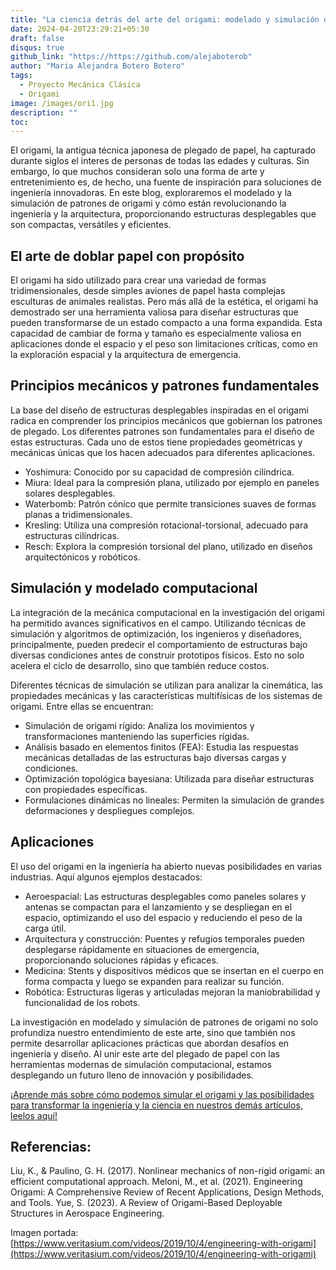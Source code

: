```yaml
---
title: "La ciencia detrás del arte del origami: modelado y simulación de estructuras desplegables"
date: 2024-04-20T23:29:21+05:30
draft: false
disqus: true
github_link: "https://https://github.com/alejaboterob"
author: "Maria Alejandra Botero Botero"
tags:
  - Proyecto Mecánica Clásica
  - Origami
image: /images/ori1.jpg
description: ""
toc:
---
```


El origami, la antigua técnica japonesa de plegado de papel, ha capturado durante siglos el interes de personas de todas las edades y culturas. Sin embargo, lo que muchos consideran solo una forma de arte y entretenimiento es, de hecho, una fuente de inspiración para soluciones de ingeniería innovadoras. En este blog, exploraremos el modelado y la simulación de patrones de origami y cómo están revolucionando la ingeniería y la arquitectura, proporcionando estructuras desplegables que son compactas, versátiles y eficientes.

## El arte de doblar papel con propósito

El origami ha sido utilizado para crear una variedad de formas tridimensionales, desde simples aviones de papel hasta complejas esculturas de animales realistas. Pero más allá de la estética, el origami ha demostrado ser una herramienta valiosa para diseñar estructuras que pueden transformarse de un estado compacto a una forma expandida. Esta capacidad de cambiar de forma y tamaño es especialmente valiosa en aplicaciones donde el espacio y el peso son limitaciones críticas, como en la exploración espacial y la arquitectura de emergencia.

## Principios mecánicos y patrones fundamentales
La base del diseño de estructuras desplegables inspiradas en el origami radica en comprender los principios mecánicos que gobiernan los patrones de plegado. Los diferentes patrones son fundamentales para el diseño de estas estructuras. Cada uno de estos tiene propiedades geométricas y mecánicas únicas que los hacen adecuados para diferentes aplicaciones.

* Yoshimura: Conocido por su capacidad de compresión cilíndrica.
* Miura: Ideal para la compresión plana, utilizado por ejemplo en paneles solares desplegables.
* Waterbomb: Patrón cónico que permite transiciones suaves de formas planas a tridimensionales.
* Kresling: Utiliza una compresión rotacional-torsional, adecuado para estructuras cilíndricas.
* Resch: Explora la compresión torsional del plano, utilizado en diseños arquitectónicos y robóticos.

## Simulación y modelado computacional
La integración de la mecánica computacional en la investigación del origami ha permitido avances significativos en el campo. Utilizando técnicas de simulación y algoritmos de optimización, los ingenieros y diseñadores, principalmente, pueden predecir el comportamiento de estructuras bajo diversas condiciones antes de construir prototipos físicos. Esto no solo acelera el ciclo de desarrollo, sino que también reduce costos.

Diferentes técnicas de simulación se utilizan para analizar la cinemática, las propiedades mecánicas y las características multifísicas de los sistemas de origami. Entre ellas se encuentran:

* Simulación de origami rígido: Analiza los movimientos y transformaciones manteniendo las superficies rígidas.
* Análisis basado en elementos finitos (FEA): Estudia las respuestas mecánicas detalladas de las estructuras bajo diversas cargas y condiciones.
* Optimización topológica bayesiana: Utilizada para diseñar estructuras con propiedades específicas.
* Formulaciones dinámicas no lineales: Permiten la simulación de grandes deformaciones y despliegues complejos.

## Aplicaciones 
El uso del origami en la ingeniería ha abierto nuevas posibilidades en varias industrias. Aquí algunos ejemplos destacados:

* Aeroespacial: Las estructuras desplegables como paneles solares y antenas se compactan para el lanzamiento y se despliegan en el espacio, optimizando el uso del espacio y reduciendo el peso de la carga útil.
* Arquitectura y construcción: Puentes y refugios temporales pueden desplegarse rápidamente en situaciones de emergencia, proporcionando soluciones rápidas y eficaces.
* Medicina: Stents y dispositivos médicos que se insertan en el cuerpo en forma compacta y luego se expanden para realizar su función.
* Robótica: Estructuras ligeras y articuladas mejoran la maniobrabilidad y funcionalidad de los robots.

La investigación en modelado y simulación de patrones de origami no solo profundiza nuestro entendimiento de este arte, sino que también nos permite desarrollar aplicaciones prácticas que abordan desafíos en ingeniería y diseño. Al unir este arte del plegado de papel con las herramientas modernas de simulación computacional, estamos desplegando un futuro lleno de innovación y posibilidades.

[¡Aprende más sobre cómo podemos simular el origami y las posibilidades para transformar la ingeniería y la ciencia en nuestros demás artículos, leelos aquí!](https://tiestosvoladores.com/tags/proyecto-mecánica-clásica/)

## Referencias:

Liu, K., & Paulino, G. H. (2017). Nonlinear mechanics of non-rigid origami: an efficient computational approach.
Meloni, M., et al. (2021). Engineering Origami: A Comprehensive Review of Recent Applications, Design Methods, and Tools.
Yue, S. (2023). A Review of Origami-Based Deployable Structures in Aerospace Engineering.


Imagen portada: [https://www.veritasium.com/videos/2019/10/4/engineering-with-origami](https://www.veritasium.com/videos/2019/10/4/engineering-with-origami)